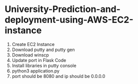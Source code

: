 # University-Prediction-and-deployment-using-AWS-EC2-instance

1. Create EC2 Instance
2. Download putty and putty gen
3. Download winscp
4. Update port in Flask Code
5. Install libraries in putty console
6. python3 application.py
7. port should be 8080 and ip should be 0.0.0.0
